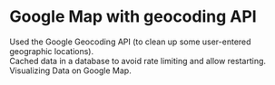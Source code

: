# Google Map with geocoding API
Used the Google Geocoding API (to clean up some user-entered geographic locations).  
Cached data in a database to avoid rate limiting and allow restarting.  
Visualizing Data on Google Map.  
